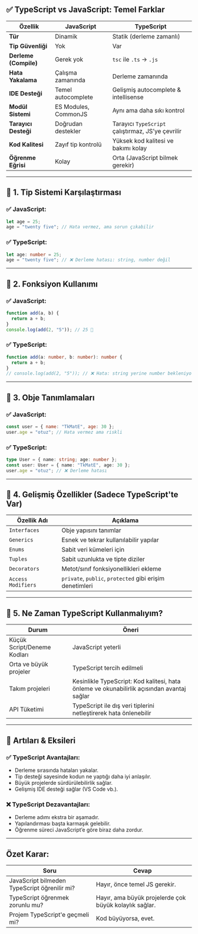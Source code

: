 
## ✅ TypeScript vs JavaScript: Temel Farklar

|Özellik|**JavaScript**|**TypeScript**|
|---|---|---|
|**Tür**|Dinamik|Statik (derleme zamanlı)|
|**Tip Güvenliği**|Yok|Var|
|**Derleme (Compile)**|Gerek yok|`tsc` ile `.ts` → `.js`|
|**Hata Yakalama**|Çalışma zamanında|Derleme zamanında|
|**IDE Desteği**|Temel autocomplete|Gelişmiş autocomplete & intellisense|
|**Modül Sistemi**|ES Modules, CommonJS|Aynı ama daha sıkı kontrol|
|**Tarayıcı Desteği**|Doğrudan destekler|Tarayıcı `TypeScript` çalıştırmaz, JS’ye çevrilir|
|**Kod Kalitesi**|Zayıf tip kontrolü|Yüksek kod kalitesi ve bakımı kolay|
|**Öğrenme Eğrisi**|Kolay|Orta (JavaScript bilmek gerekir)|

---

## 🎯 1. Tip Sistemi Karşılaştırması

### ✅ JavaScript:

```js
let age = 25;
age = "twenty five"; // Hata vermez, ama sorun çıkabilir
```

### ✅ TypeScript:

```ts
let age: number = 25;
age = "twenty five"; // ❌ Derleme hatası: string, number değil
```

---

## 🎯 2. Fonksiyon Kullanımı

### ✅ JavaScript:

```js
function add(a, b) {
  return a + b;
}
console.log(add(2, "5")); // 25 🤯
```

### ✅ TypeScript:

```ts
function add(a: number, b: number): number {
  return a + b;
}
// console.log(add(2, "5")); // ❌ Hata: string yerine number bekleniyor
```

---

## 🎯 3. Obje Tanımlamaları

### ✅ JavaScript:

```js
const user = { name: "TkMatE", age: 30 };
user.age = "otuz"; // Hata vermez ama riskli
```

### ✅ TypeScript:

```ts
type User = { name: string; age: number };
const user: User = { name: "TkMatE", age: 30 };
user.age = "otuz"; // ❌ Derleme hatası
```

---

## 🎯 4. Gelişmiş Özellikler (Sadece TypeScript'te Var)

|Özellik Adı|Açıklama|
|---|---|
|`Interfaces`|Obje yapısını tanımlar|
|`Generics`|Esnek ve tekrar kullanılabilir yapılar|
|`Enums`|Sabit veri kümeleri için|
|`Tuples`|Sabit uzunlukta ve tipte diziler|
|`Decorators`|Metot/sınıf fonksiyonellikleri ekleme|
|`Access Modifiers`|`private`, `public`, `protected` gibi erişim denetimleri|

---

## 🎯 5. Ne Zaman TypeScript Kullanmalıyım?

|Durum|Öneri|
|---|---|
|Küçük Script/Deneme Kodları|JavaScript yeterli|
|Orta ve büyük projeler|TypeScript tercih edilmeli|
|Takım projeleri|Kesinlikle TypeScript: Kod kalitesi, hata önleme ve okunabilirlik açısından avantaj sağlar|
|API Tüketimi|TypeScript ile dış veri tiplerini netleştirerek hata önlenebilir|

---

## 🎯 Artıları & Eksileri

### ✅ TypeScript Avantajları:

- Derleme sırasında hataları yakalar.
- Tip desteği sayesinde kodun ne yaptığı daha iyi anlaşılır.
- Büyük projelerde sürdürülebilirlik sağlar.
- Gelişmiş IDE desteği sağlar (VS Code vb.).

### ❌ TypeScript Dezavantajları:

- Derleme adımı ekstra bir aşamadır.
- Yapılandırması başta karmaşık gelebilir.
- Öğrenme süreci JavaScript’e göre biraz daha zordur.

---

## Özet Karar:

|Soru|Cevap|
|---|---|
|JavaScript bilmeden TypeScript öğrenilir mi?|Hayır, önce temel JS gerekir.|
|TypeScript öğrenmek zorunlu mu?|Hayır, ama büyük projelerde çok büyük kolaylık sağlar.|
|Projem TypeScript'e geçmeli mi?|Kod büyüyorsa, evet.|
